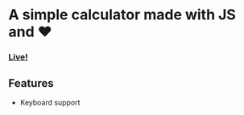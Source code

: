 # A simple calculator made with JS and ❤️
### [Live!](https://snakecase.github.io/js-calculator-project/)
## Features

* Keyboard support
